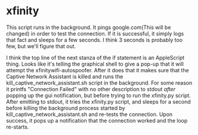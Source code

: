 xfinity
=========

This script runs in the background. It pings google.com(This will be changed)
in order to test the connection. If it is successful, it simply logs that fact
and sleeps for a few seconds. I think 3 seconds is probably too few, but we'll
figure that out.

I think the top line of the next stanza of the if statement is an AppleScript
thing. Looks like it's telling the graphical shell to give a pop-up that it will
attempt the xfinitywifi-autospoofer. After it does that it makes sure that the
Captive Network Assistant is killed and runs the
kill\_captive\_network\_assistant.sh script in the background. For some reason
it printfs "Connection Failed" with no other description to stdout *after*
popping up the gui notification, but before trying to run the xfinity.py script.
After emitting to stdout, it tries the xfinity.py script, and sleeps for a
second before killing the background process started by
kill\_captive\_network\_assistant.sh and re-tests the connection. Upon success,
it pops up a notification that the connection worked and the loop re-starts.

